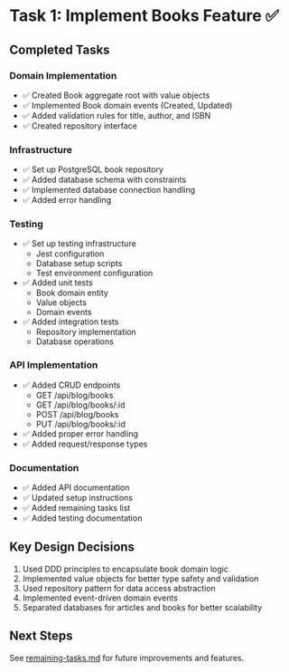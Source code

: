 # Task 1: Implement Books Feature ✅

## Completed Tasks

### Domain Implementation
- ✅ Created Book aggregate root with value objects
- ✅ Implemented Book domain events (Created, Updated)
- ✅ Added validation rules for title, author, and ISBN
- ✅ Created repository interface

### Infrastructure
- ✅ Set up PostgreSQL book repository
- ✅ Added database schema with constraints
- ✅ Implemented database connection handling
- ✅ Added error handling

### Testing
- ✅ Set up testing infrastructure
  - Jest configuration
  - Database setup scripts
  - Test environment configuration
- ✅ Added unit tests
  - Book domain entity
  - Value objects
  - Domain events
- ✅ Added integration tests
  - Repository implementation
  - Database operations

### API Implementation
- ✅ Added CRUD endpoints
  - GET /api/blog/books
  - GET /api/blog/books/:id
  - POST /api/blog/books
  - PUT /api/blog/books/:id
- ✅ Added proper error handling
- ✅ Added request/response types

### Documentation
- ✅ Added API documentation
- ✅ Updated setup instructions
- ✅ Added remaining tasks list
- ✅ Added testing documentation

## Key Design Decisions
1. Used DDD principles to encapsulate book domain logic
2. Implemented value objects for better type safety and validation
3. Used repository pattern for data access abstraction
4. Implemented event-driven domain events
5. Separated databases for articles and books for better scalability

## Next Steps
See [remaining-tasks.md](./remaining-tasks.md) for future improvements and features.
